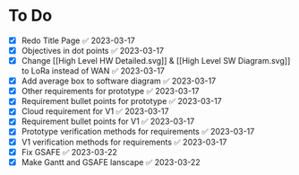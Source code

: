 # To Do 
- [x] Redo Title Page ✅ 2023-03-17
- [x] Objectives in dot points ✅ 2023-03-17
- [x] Change [[High Level HW Detailed.svg]] & [[High Level SW Diagram.svg]] to LoRa instead of WAN ✅ 2023-03-17
- [x] Add average box to software diagram ✅ 2023-03-17
- [x] Other requirements for prototype ✅ 2023-03-17
- [x] Requirement bullet points for prototype ✅ 2023-03-17
- [x] Cloud requirement for V1 ✅ 2023-03-17
- [x] Requirement bullet points for V1 ✅ 2023-03-17
- [x] Prototype verification methods for requirements ✅ 2023-03-17
- [x] V1 verification methods for requirements ✅ 2023-03-17
- [x] Fix GSAFE ✅ 2023-03-22
- [x] Make Gantt and GSAFE lanscape ✅ 2023-03-22